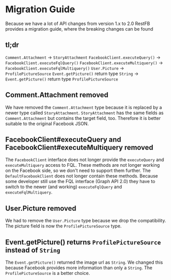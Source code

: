 # Migration Guide
Because we have a lot of API changes from version 1.x to 2.0 RestFB provides a migration guide, where the breaking changes can be found

## tl;dr
`Comment.Attachment` -> `StoryAttachment`
`FacebookClient.executeQuery()` -> `FacebookClient.executeFqlQuery()`
`FacebookClient.executeMultiquery()` -> `FacebookClient.executeFqlMultiquery()`
`User.Picture` -> `ProfilePictureSource`
`Event.getPicture()` return type `String` -> `Event.getPicture()` return type `ProfilePictureSource`

## Comment.Attachment removed
We have removed the `Comment.Attachment` type because it is replaced by 
a newer type called `StoryAttachment`. `StoryAttachment` has the same 
fields as `Comment.Attachment` but contains the target field, too. 
Therefore it is better suitable to the original Facebook JSON.

## FacebookClient#executeQuery and FacebookClient#executeMultiquery removed
The `FacebookClient` interface does not longer provide the `executeQuery` and 
`executeMultiquery` access to FQL. These methods are not longer working on the
Facebook side, so we don't need to support them further.
The `DefaultFacebookClient` does not longer contain these methods. Because some
developer still use the FQL interface (Graph API 2.0) they have to switch to the
newer (and working) `executeFqlQuery` and `executeFqlMultiquery`.

## User.Picture removed
We had to remove the `User.Picture` type because we drop the
compatibility. The picture field is now the `ProfilePictureSource`
type.

## Event.getPicture() returns `ProfilePictureSource` instead of `String`
The `Event.getPicture()` returned the image url as `String`. We changed this because
Facebook provides more information than only a `String`. The `ProfilePictureSource` is
a better choice.
